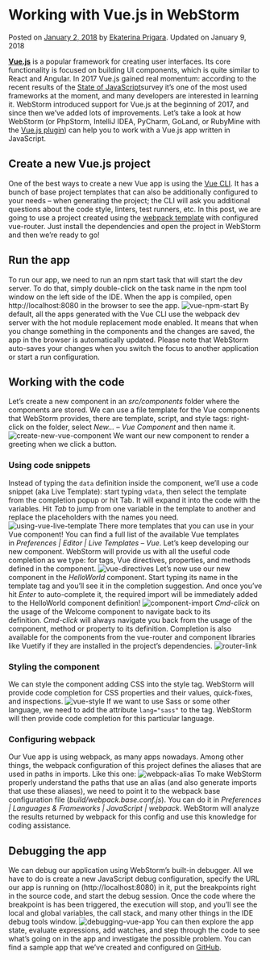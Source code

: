 Working with Vue.js in WebStorm
===============================

Posted on [January 2, 2018](https://blog.jetbrains.com/webstorm/2018/01/working-with-vue-js-in-webstorm/ "10:40 am") by [Ekaterina Prigara](https://blog.jetbrains.com/webstorm/author/ekaterina-prigara/ "View all posts by Ekaterina Prigara"). Updated on January 9, 2018

**[Vue.js](https://vuejs.org/)** is a popular framework for creating user interfaces. Its core functionality is focused on building UI components, which is quite similar to React and Angular. In 2017 Vue.js gained real momentum: according to the recent results of the [State of JavaScript](https://stateofjs.com/2017/front-end/results)survey it’s one of the most used frameworks at the moment, and many developers are interested in learning it. WebStorm introduced support for Vue.js at the beginning of 2017, and since then we’ve added lots of improvements. Let’s take a look at how WebStorm (or PhpStorm, IntelliJ IDEA, PyCharm, GoLand, or RubyMine with the [Vue.js plugin](https://plugins.jetbrains.com/plugin/9442-vue-js)) can help you to work with a Vue.js app written in JavaScript.

Create a new Vue.js project
---------------------------

One of the best ways to create a new Vue app is using the [Vue CLI](https://github.com/vuejs/vue-cli). It has a bunch of base project templates that can also be additionally configured to your needs – when generating the project; the CLI will ask you additional questions about the code style, linters, test runners, etc. In this post, we are going to use a project created using the [webpack template](https://github.com/vuejs-templates/webpack) with configured vue-router. Just install the dependencies and open the project in WebStorm and then we’re ready to go!

Run the app
-----------

To run our app, we need to run an npm start task that will start the dev server. To do that, simply double-click on the task name in the npm tool window on the left side of the IDE. When the app is compiled, open http://localhost:8080 in the browser to see the app. ![vue-npm-start](https://d3nmt5vlzunoa1.cloudfront.net/webstorm/files/2017/12/vue-npm-start.png) By default, all the apps generated with the Vue CLI use the webpack dev server with the hot module replacement mode enabled. It means that when you change something in the components and the changes are saved, the app in the browser is automatically updated. Please note that WebStorm auto-saves your changes when you switch the focus to another application or start a run configuration.

Working with the code
---------------------

Let’s create a new component in an _src/components_ folder where the components are stored. We can use a file template for the Vue components that WebStorm provides, there are template, script, and style tags: right-click on the folder, select _New… – Vue Component_ and then name it. ![create-new-vue-component](https://d3nmt5vlzunoa1.cloudfront.net/webstorm/files/2017/12/create-new-vue-component.gif) We want our new component to render a greeting when we click a button.

### Using code snippets

Instead of typing the `data` definition inside the component, we’ll use a code snippet (aka Live Template): start typing `vdata`, then select the template from the completion popup or hit Tab. It will expand it into the code with the variables. Hit _Tab_ to jump from one variable in the template to another and replace the placeholders with the names you need. ![using-vue-live-template](https://d3nmt5vlzunoa1.cloudfront.net/webstorm/files/2017/12/using-vue-live-template.gif) There more templates that you can use in your Vue component! You can find a full list of the available Vue templates in _Preferences | Editor | Live Templates – Vue_. Let’s keep developing our new component. WebStorm will provide us with all the useful code completion as we type: for tags, Vue directives, properties, and methods defined in the component. ![vue-directives](https://d3nmt5vlzunoa1.cloudfront.net/webstorm/files/2017/12/vue-directives.gif) Let’s now use our new component in the _HelloWorld_ component. Start typing its name in the template tag and you’ll see it in the completion suggestion. And once you’ve hit _Enter_ to auto-complete it, the required import will be immediately added to the HelloWorld component definition! ![component-import](https://d3nmt5vlzunoa1.cloudfront.net/webstorm/files/2017/12/component-import.gif) _Cmd-click_ on the usage of the Welcome component to navigate back to its definition. _Cmd-click_ will always navigate you back from the usage of the component, method or property to its definition. Completion is also available for the components from the vue-router and component libraries like Vuetify if they are installed in the project’s dependencies. ![router-link](https://d3nmt5vlzunoa1.cloudfront.net/webstorm/files/2017/12/router-link.png)

### Styling the component

We can style the component adding CSS into the style tag. WebStorm will provide code completion for CSS properties and their values, quick-fixes, and inspections. ![vue-style](https://d3nmt5vlzunoa1.cloudfront.net/webstorm/files/2017/12/vue-style.png) If we want to use Sass or some other language, we need to add the attribute `lang="sass"` to the tag. WebStorm will then provide code completion for this particular language.

### Configuring webpack

Our Vue app is using webpack, as many apps nowadays. Among other things, the webpack configuration of this project defines the aliases that are used in paths in imports. Like this one: ![webpack-alias](https://d3nmt5vlzunoa1.cloudfront.net/webstorm/files/2017/12/webpack-alias.png) To make WebStorm properly understand the paths that use an alias (and also generate imports that use these aliases), we need to point it to the webpack base configuration file (_build/webpack.base.conf.js_). You can do it in _Preferences | Languages & Frameworks | JavaScript | webpack_. WebStorm will analyze the results returned by webpack for this config and use this knowledge for coding assistance.

Debugging the app
-----------------

We can debug our application using WebStorm’s built-in debugger. All we have to do is create a new JavaScript debug configuration, specify the URL our app is running on (http://localhost:8080) in it, put the breakpoints right in the source code, and start the debug session. Once the code where the breakpoint is has been triggered, the execution will stop, and you’ll see the local and global variables, the call stack, and many other things in the IDE debug tools window. ![debugging-vue-app](https://d3nmt5vlzunoa1.cloudfront.net/webstorm/files/2018/01/debugging-vue-app.gif) You can then explore the app state, evaluate expressions, add watches, and step through the code to see what’s going on in the app and investigate the possible problem. You can find a sample app that we’ve created and configured on [GitHub](https://github.com/JetBrains/webstorm-samples/tree/master/Vue).
